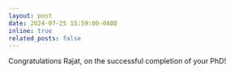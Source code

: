 ```yaml
---
layout: post
date: 2024-07-25 15:59:00-0400
inline: true
related_posts: false
---
```


Congratulations Rajat, on the successful completion of your PhD!

